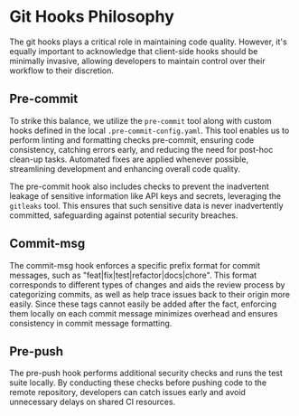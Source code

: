 # Git Hooks Philosophy

The git hooks plays a critical role in maintaining code quality. However, it's equally important to acknowledge that client-side hooks should be minimally invasive, allowing developers to maintain control over their workflow to their discretion.

## Pre-commit

To strike this balance, we utilize the `pre-commit` tool along with custom hooks defined in the local `.pre-commit-config.yaml`. This tool enables us to perform linting and formatting checks pre-commit, ensuring code consistency, catching errors early, and reducing the need for post-hoc clean-up tasks. Automated fixes are applied whenever possible, streamlining development and enhancing overall code quality.

The pre-commit hook also includes checks to prevent the inadvertent leakage of sensitive information like API keys and secrets, leveraging the `gitleaks` tool. This ensures that such sensitive data is never inadvertently committed, safeguarding against potential security breaches.

## Commit-msg

The commit-msg hook enforces a specific prefix format for commit messages, such as "feat|fix|test|refactor|docs|chore". This format corresponds to different types of changes and aids the review process by categorizing commits, as well as help trace issues back to their origin more easily. Since these tags cannot easily be added after the fact, enforcing them locally on each commit message minimizes overhead and ensures consistency in commit message formatting.

## Pre-push

The pre-push hook performs additional security checks and runs the test suite locally. By conducting these checks before pushing code to the remote repository, developers can catch issues early and avoid unnecessary delays on shared CI resources.
